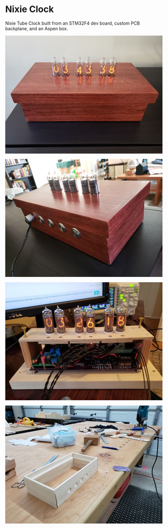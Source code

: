 # Nixie Clock

Nixie Tube Clock built from an STM32F4 dev board, custom PCB backplane, and an Aspen box.

![Overview1](Images/image03.jpg "Overview1")

![Overview2](Images/image04.jpg "Overview2")

![Internals](Images/image02.jpg "Internals")

![Wood Shop](Images/image01.jpg "Wood Shop")
